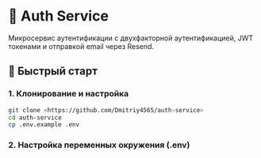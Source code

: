# 🔐 Auth Service

Микросервис аутентификации с двухфакторной аутентификацией, JWT токенами и отправкой email через Resend.

## 🚀 Быстрый старт

### 1. Клонирование и настройка
```bash
git clone <https://github.com/Dmitriy4565/auth-service>
cd auth-service
cp .env.example .env
```
### 2. Настройка переменных окружения (.env)
